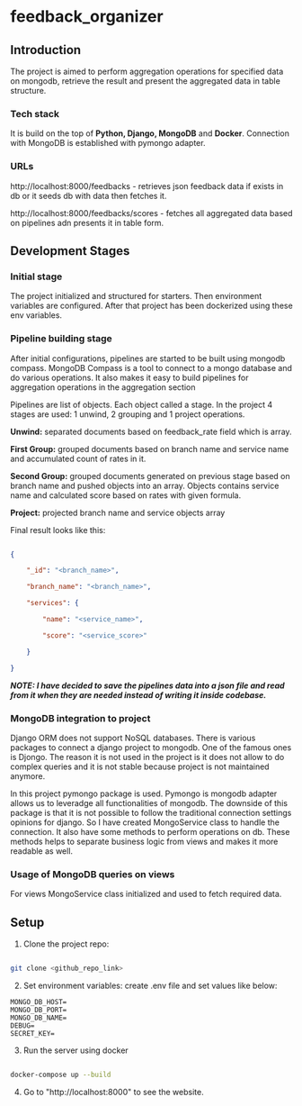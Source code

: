 # feedback_organizer

## Introduction

The project is aimed to perform aggregation operations for specified data on mongodb, retrieve the result and present the aggregated data in table structure.

### Tech stack

It is build on the top of **Python, Django, MongoDB** and **Docker**. Connection with MongoDB is established with pymongo adapter.

### URLs

http://localhost:8000/feedbacks - retrieves json feedback data if exists in db or it seeds db with data then fetches it.

http://localhost:8000/feedbacks/scores - fetches all aggregated data based on pipelines adn presents it in table form.


## Development Stages

### Initial stage

The project initialized and structured for starters. Then environment variables are configured. After that project has been dockerized using these env variables.


### Pipeline building stage

After initial configurations, pipelines are started to be built using mongodb compass. MongoDB Compass is a tool to connect to a mongo database and do various operations. It also makes it easy to build pipelines for aggregation operations in the aggregation section

Pipelines are list of objects. Each object called a stage. In the project 4 stages are used: 1 unwind, 2 grouping and 1 project operations.

**Unwind:** separated documents based on feedback_rate field which is array.

**First Group:** grouped documents based on branch name and service name and accumulated count of rates in it.

**Second Group:** grouped documents generated on previous stage based on branch name and pushed objects into an array. Objects contains service name and calculated score based on rates with given formula.

**Project:** projected branch name and service objects array


Final result looks like this:

```json

{

    "_id": "<branch_name>",

    "branch_name": "<branch_name>",

    "services": {

        "name": "<service_name>",

        "score": "<service_score>"

    }

}

```

***NOTE: I have decided to save the pipelines data into a json file and read from it when they are needed instead of writing it inside codebase.***

  

### MongoDB integration to project

Django ORM does not support NoSQL databases. There is various packages to connect a django project to mongodb. One of the famous ones is Djongo. The reason it is not used in the project is it does not allow to do complex queries and it is not stable because project is not maintained anymore.

In this project pymongo package is used. Pymongo is mongodb adapter allows us to leveradge all functionalities of mongodb. The downside of this package is that it is not possible to follow the traditional connection settings opinions for django. So I have created MongoService class to handle the connection. It also have some methods to perform operations on db. These methods helps to separate business logic from views and makes it more readable as well.


###  Usage of MongoDB queries on views
For views MongoService class initialized and used to fetch required data.


## Setup
1. Clone the project repo:

```bash

git clone <github_repo_link>

```
2. Set environment variables:
create .env file and set values like below:

  
```
MONGO_DB_HOST=
MONGO_DB_PORT=
MONGO_DB_NAME=
DEBUG=
SECRET_KEY=
```

3. Run the server using docker
```bash

docker-compose up --build

```
4. Go to "http://localhost:8000" to see the website.
